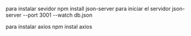 para instalar sevidor 
    npm install json-server
para iniciar el servidor
    json-server --port 3001 --watch db.json

para instalar axios
    npm instal axios